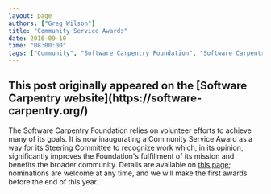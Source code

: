 ```yaml
---
layout: page
authors: ["Greg Wilson"]
title: "Community Service Awards"
date: 2016-09-10
time: "08:00:00"
tags: ["Community", "Software Carpentry Foundation", "Software Carpentry"]
---
```


<h2>This post originally appeared on the [Software Carpentry website](https://software-carpentry.org/)</h2>

The Software Carpentry Foundation relies on volunteer efforts to
achieve many of its goals. It is now inaugurating a Community Service
Award as a way for its Steering Committee to recognize work which, in
its opinion, significantly improves the Foundation's fulfillment of
its mission and benefits the broader community.  Details are available
on [this page]({{site.url}}/scf/awards/); nominations are welcome at
any time, and we will make the first awards before the end of this
year.
